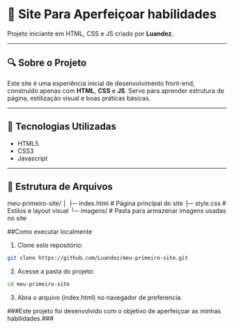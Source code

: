 # 🧩 Site Para Aperfeiçoar habilidades

Projeto iniciante em HTML, CSS e JS criado por **Luandez**.

---

## 🔍 Sobre o Projeto

Este site é uma experiência inicial de desenvolvimento front-end, construído apenas com **HTML**, **CSS** e **JS**. Serve para aprender estrutura de página, estilização visual e boas práticas básicas.

---

## 🧰 Tecnologias Utilizadas

- HTML5  
- CSS3
- Javascript

---

## 📂 Estrutura de Arquivos
meu-primeiro-site/
│
├─ index.html # Página principal do site
├─ style.css # Estilos e layout visual
└─ imagens/ # Pasta para armazenar imagens usadas no site

##Como executar localmente

1. Clone este repositório:
```bash
git clone https://github.com/Luandez/meu-primeiro-site.git
```

2. Acesse a pasta do projeto:
```bash
cd meu-primeiro-site
```

3. Abra o arquivo (index.html) no navegador de preferencia.

###Este projeto foi desenvolvido com o objetivo de aperfeiçoar as minhas habilidades.###
